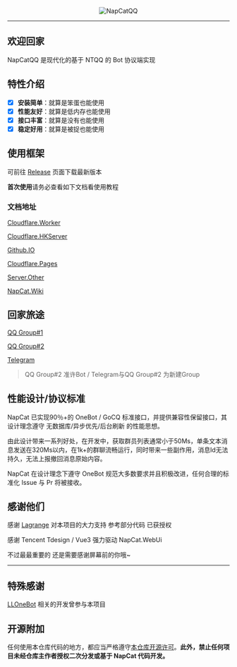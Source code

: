 <div align="center">
  
![NapCatQQ](https://socialify.git.ci/NapNeko/NapCatQQ/image?font=Jost&logo=https%3A%2F%2Fnapneko.github.io%2Fassets%2Fnewlogo.png&name=1&owner=1&pattern=Diagonal+Stripes&stargazers=1&theme=Auto)
  
</div>

---
## 欢迎回家
NapCatQQ 是现代化的基于 NTQQ 的 Bot 协议端实现

## 特性介绍
- [x] **安装简单**：就算是笨蛋也能使用
- [x] **性能友好**：就算是低内存也能使用
- [x] **接口丰富**：就算是没有也能使用
- [x] **稳定好用**：就算是被捉也能使用

## 使用框架

可前往 [Release](https://github.com/NapNeko/NapCatQQ/releases/) 页面下载最新版本

**首次使用**请务必查看如下文档看使用教程

### 文档地址

[Cloudflare.Worker](https://doc.napneko.icu/)

[Cloudflare.HKServer](https://napcat.napneko.icu/)

[Github.IO](https://napneko.github.io/)

[Cloudflare.Pages](https://napneko.pages.dev/)

[Server.Other](https://docs.napcat.cyou/)

[NapCat.Wiki](https://www.napcat.wiki)

## 回家旅途
[QQ Group#1](https://qm.qq.com/q/I6LU87a0Yq)

[QQ Group#2](https://qm.qq.com/q/HaRcfrHpUk)

[Telegram](https://t.me/MelodicMoonlight)

> QQ Group#2 准许Bot / Telegram与QQ Group#2 为新建Group

## 性能设计/协议标准
NapCat 已实现90％+的 OneBot / GoCQ 标准接口，并提供兼容性保留接口，其设计理念遵守 无数据库/异步优先/后台刷新 的性能思想。

由此设计带来一系列好处，在开发中，获取群员列表通常小于50Ms，单条文本消息发送在320Ms以内，在1k+的群聊流畅运行，同时带来一些副作用，消息Id无法持久，无法上报撤回消息原始内容。

NapCat 在设计理念下遵守 OneBot 规范大多数要求并且积极改进，任何合理的标准化 Issue 与 Pr 将被接收。

## 感谢他们
感谢 [Lagrange](https://github.com/LagrangeDev/Lagrange.Core) 对本项目的大力支持 参考部分代码 已获授权

感谢 Tencent Tdesign / Vue3 强力驱动 NapCat.WebUi

不过最最重要的 还是需要感谢屏幕前的你哦~

---

## 特殊感谢
[LLOneBot](https://github.com/LLOneBot/LLOneBot) 相关的开发曾参与本项目

## 开源附加

任何使用本仓库代码的地方，都应当严格遵守[本仓库开源许可](./LICENSE)。**此外，禁止任何项目未经仓库主作者授权二次分发或基于 NapCat 代码开发。**

